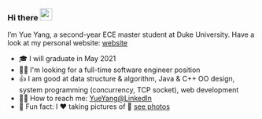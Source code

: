 ### Hi there <a href="https://www.gautamkrishnar.com/"><img src="https://media.giphy.com/media/hvRJCLFzcasrR4ia7z/giphy.gif" width="25px"></a>
I’m Yue Yang, a second-year ECE master student at Duke University. 
Have a look at my personal website: [website](https://www.linkedin.com/in/yue-yang-b37482142/)
- :mortar_board: I will graduate in May 2021
- :woman_technologist: I'm looking for a full-time software engineer position
- :thumbsup: I am good at data structure & algorithm, Java & C++ OO design, system programming (concurrency, TCP socket), web development
- :raising_hand_woman: How to reach me: [YueYang@LinkedIn](https://www.linkedin.com/in/yue-yang-b37482142/)
- :partying_face: Fun fact: I :heart: taking pictures of :city_sunset: [see photos](https://www.linkedin.com/in/yue-yang-b37482142/) 

